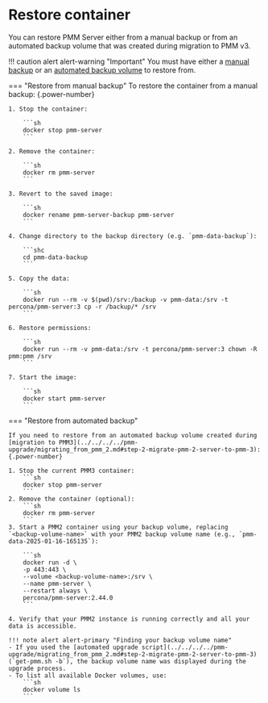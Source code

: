 # Restore container
You can restore PMM Server either from a manual backup or from an automated backup volume that was created during migration to PMM v3.

!!! caution alert alert-warning "Important"
    You must have either a [manual backup](backup_container.md) or an [automated backup volume](../../../../pmm-upgrade/migrating_from_pmm_2.md#step-2-migrate-pmm-2-server-to-pmm-3) to restore from.

=== "Restore from manual backup"
    To restore the container from a manual backup:
    {.power-number}

    1. Stop the container:

        ```sh
        docker stop pmm-server
        ```

    2. Remove the container:

        ```sh
        docker rm pmm-server
        ```

    3. Revert to the saved image:

        ```sh
        docker rename pmm-server-backup pmm-server
        ```

    4. Change directory to the backup directory (e.g. `pmm-data-backup`):

        ```shc
        cd pmm-data-backup
        ```

    5. Copy the data:

        ```sh
        docker run --rm -v $(pwd)/srv:/backup -v pmm-data:/srv -t percona/pmm-server:3 cp -r /backup/* /srv
        ```

    6. Restore permissions:

        ```sh
        docker run --rm -v pmm-data:/srv -t percona/pmm-server:3 chown -R pmm:pmm /srv
        ```

    7. Start the image:

        ```sh
        docker start pmm-server
        ```

=== "Restore from automated backup"

    If you need to restore from an automated backup volume created during [migration to PMM3](../../../../pmm-upgrade/migrating_from_pmm_2.md#step-2-migrate-pmm-2-server-to-pmm-3):
    {.power-number}

    1. Stop the current PMM3 container:
        ```sh
        docker stop pmm-server
        ```
    2. Remove the container (optional):
        ```sh
        docker rm pmm-server
        ```
    3. Start a PMM2 container using your backup volume, replacing   `<backup-volume-name>` with your PMM2 backup volume name (e.g., `pmm-data-2025-01-16-165135`):

        ```sh
        docker run -d \
        -p 443:443 \
        --volume <backup-volume-name>:/srv \
        --name pmm-server \
        --restart always \
        percona/pmm-server:2.44.0
        ```

    4. Verify that your PMM2 instance is running correctly and all your data is accessible.

    !!! note alert alert-primary "Finding your backup volume name"
    - If you used the [automated upgrade script](../../../../pmm-upgrade/migrating_from_pmm_2.md#step-2-migrate-pmm-2-server-to-pmm-3) (`get-pmm.sh -b`), the backup volume name was displayed during the upgrade process.
    - To list all available Docker volumes, use:
        ```sh
        docker volume ls       
        ```